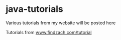 # java-tutorials
Various tutorials from my website will be posted here

Tutorials from www.findzach.com/tutorial
